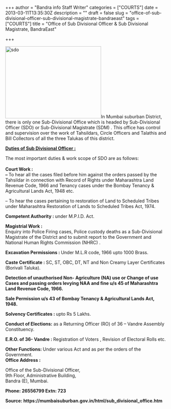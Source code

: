 +++
author = "Bandra info Staff Writer"
categories = ["COURTS"]
date = 2013-03-11T13:35:30Z
description = ""
draft = false
slug = "office-of-sub-divisional-officer-sub-divisional-magistrate-bandraeast"
tags = ["COURTS"]
title = "Office of  Sub Divisional Officer & Sub Divisional Magistrate, BandraEast"

+++


<p><a href="https://i1.wp.com/bandra.info/wp-content/uploads/2013/04/sdo.png?ssl=1"><img loading="lazy" class="size-medium wp-image-602 alignright" alt="sdo" src="https://i1.wp.com/bandra.info/wp-content/uploads/2013/04/sdo.png?resize=300%2C225&#038;ssl=1" width="300" height="225" srcset="https://i1.wp.com/bandra.info/wp-content/uploads/2013/04/sdo.png?resize=300%2C225&amp;ssl=1 300w, https://i1.wp.com/bandra.info/wp-content/uploads/2013/04/sdo.png?w=960&amp;ssl=1 960w" sizes="(max-width: 300px) 100vw, 300px" data-recalc-dims="1" /></a>In Mumbai suburban District, there is only one Sub-Divisional Office which is headed by Sub-Divisional Officer (SDO) or Sub-Divisional Magistrate (SDM) . This office has control and supervision over the work of Tahsildars, Circle Officers and Talathis and Bill Collectors of all the three Talukas of this district.</p>
<p><b><span style="text-decoration: underline;">Duties of Sub Divisional Officer :</span></b></p>
<p>The most important duties &amp; work scope of SDO are as follows:<br />
<b><br />
Court Work :<br />
&#8211; </b>To hear all the cases filed before him against the orders passed by the Tahsildar in connection with Record of Rights under Maharashtra Land Revenue Code, 1966 and Tenancy cases under the Bombay Tenancy &amp; Agricultural Lands Act, 1948 etc.</p>
<p>&#8211; To hear the cases pertaining to restoration of Land to Scheduled Tribes under Maharashtra Restoration of Lands to Scheduled Tribes Act, 1974.</p>
<p><b>Competent Authority : </b>under M.P.I.D. Act.</p>
<p><b>Magistrial Work :<br />
</b>Enquiry into Police Firing cases, Police custody deaths as a Sub-Divisional Magistrate of the District and to submit report to the Government and National Human Rights Commission (NHRC) .</p>
<p><b>Excavation Permissions : </b>Under M.L.R code, 1966 upto 1000 Brass.</p>
<p><b>Caste Certificate : </b>SC, ST, OBC, DT, NT and Non Creamy Layer Certificates (Borivali Taluka).</p>
<p><b>Detection of unauthorised Non- Agriculture (NA) use or Change of use Cases and passing orders levying NAA and fine u/s 45 of Maharashtra Land Revenue Code, 1966.</b></p>
<p><b>Sale Permission u/s 43 of Bombay Tenancy &amp; Agricultural Lands Act, 1948.</b></p>
<p><b>Solvency Certificates : </b>upto Rs 5 Lakhs.</p>
<p><b>Conduct of Elections:</b> as a Returning Officer (RO) of 36 &#8211; Vandre Assembly Constituency.</p>
<p><b>E.R.O. of 36- Vandre : </b> Registration of Voters , Revision of Electoral Rolls etc.</p>
<p><b>Other Functions: </b> Under various Act and as per the orders of the Government.<br />
<b>Office Address :</b></p>
<p>Office of the Sub-Divisional Officer,<br />
9th Floor, Administrative Building,<br />
Bandra (E), Mumbai.</p>
<p><b>Phone: 26556799 Extn: 723</b></p>
<p><b>Source: https://mumbaisuburban.gov.in/html/sub_divisional_office.htm</b></p>
<p>&nbsp;</p>



